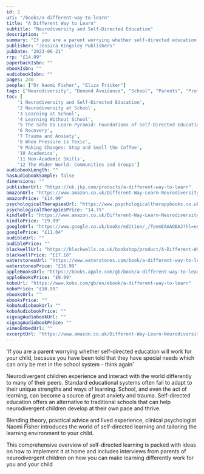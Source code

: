 ```yaml
---
id: 2
uri: "/books/a-different-way-to-learn"
title: "A Different Way to Learn"
subtitle: "Neurodiversity and Self-Directed Education"
description: ""
summary: "If you are a parent worrying whether self-directed education will work for your child, because you have been told that they have special needs which can only be met in the school system - think again'. Neurodivergent children experience and interact with the world differently to many of their peers. Standard educational systems often fail to adapt to their unique strengths and ways of learning. School, and even the act of learning, can become a source of great anxiety and trauma. Self-directed education offers an alternative to traditional schools that can help neurodivergent children develop at their own pace and thrive."
publisher: "Jessica Kingsley Publishers"
pubDate: "2023-06-21"
rrp: "£14.99"
paperbackIsbn: ""
ebookIsbn: ""
audiobookIsbn: ""
pages: 240
people: ["Dr Naomi Fisher", "Eliza Fricker"]
tags: ["Neurodiversity", "Demand Avoidance", "School", "Parents", "Professionals"]
toc: [
    '1 Neurodiversity and Self-Directed Education',
    '2 Neurodiversity at School',
    '3 Learning at School',
    '4 Learning Without School',
    '5 The Safe to Learn Pyramid: Foundations of Self-Directed Education',
    '6 Recovery',
    '7 Trauma and Anxiety',
    '8 When Pressure is Toxic',
    '9 Making Changes: Stop and Smell the Coffee',
    '10 Academics',
    '11 Non-Academic Skills',
    '12 The Wider World: Communities and Groups']
audiobookLength: ""
hasAudiobookSample: false
dimensions: ""
publisherUrl: "https://uk.jkp.com/products/a-different-way-to-learn"
amazonUrl: "https://www.amazon.co.uk/Different-Way-Learn-Neurodiversity-Self-Directed/dp/1839973633/"
amazonPrice: "£14.99"
psychologicalTherapiesUrl: "https://www.psychologicaltherapybooks.co.uk/product/a-different-way-to-learn-neurodiversity-and-self-directed-education/"
psychologicalTherapiesPrice: "14.75"
kindleUrl: "https://www.amazon.co.uk/Different-Way-Learn-Neurodiversity-Self-Directed-ebook/dp/B0C1DRJM76/"
kindlePrice: "£9.99"
googleUrl: "https://www.google.co.uk/books/edition/_/ToemEAAAQBAJ?hl=en&gbpv=0"
googlePrice: "£11.04"
audibleUrl: ""
audiblePrice: ""
blackwellUrl: "https://blackwells.co.uk/bookshop/product/A-Different-Way-to-Learn-by-Naomi-Fisher-author-Eliza-Fricker-illustrator/9781839973635"
blackwellPrice: "£17.18"
waterstonesUrl: "https://www.waterstones.com/book/a-different-way-to-learn/naomi-fisher/9781839973635"
waterstonesPrice: "£16.99"
appleBooksUrl: "https://books.apple.com/gb/book/a-different-way-to-learn/id6448978480"
appleBooksPrice: "£9.99"
koboUrl: "https://www.kobo.com/gb/en/ebook/a-different-way-to-learn"
koboPrice: "£10.99"
ebooksUrl: ""
ebooksPrice: ""
koboAudiobookUrl: ""
koboAudiobookPrice: ""
xigxagAudiobookUrl: ""
xigxagAudiobookPrice: ""
vimeoEmbedUrl: ""
excerptUrl: "https://www.amazon.co.uk/Different-Way-Learn-Neurodiversity-Self-Directed/dp/1839973633/?asin=1839973633&revisionId=&format=4&depth=1"
---
```


'If you are a parent worrying whether self-directed education will work for your child, because you have been told that they have special needs which can only be met in the school system - think again'

Neurodivergent children experience and interact with the world differently to many of their peers. Standard educational systems often fail to adapt to their unique strengths and ways of learning. School, and even the act of learning, can become a source of great anxiety and trauma. Self-directed education offers an alternative to traditional schools that can help neurodivergent children develop at their own pace and thrive.

Blending theory, practical advice and lived experience, clinical psychologist Naomi Fisher introduces the world of self-directed learning and tailoring the learning environment to your child.

This comprehensive overview of self-directed learning is packed with ideas on how to implement it at home and includes interviews from parents of neurodivergent children on how you can make learning differently work for you and your child
